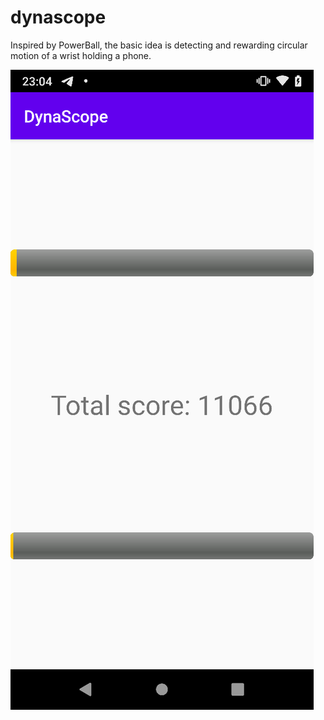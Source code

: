 # dynascope
Inspired by PowerBall, the basic idea is detecting and rewarding circular motion of a wrist holding a phone.

![Sample](/blob/DynaScopeV02.png)
